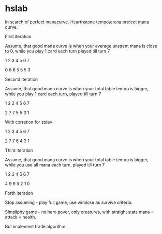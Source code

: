 # hslab

In search of perfect manacurve.
Hearthstone tempo\arena prefect mana curve.

First iteration

Assume, that good mana curve is when your average unspent mana is close to 0, while you play 1 card each turn played till turn 7

1 2 3 4 5 6 7

0 6 6 5 5 5 3

Second iteration

Assume, that good mana curve is when your total table tempo is bigger, while you play 1 card each turn, played till turn 7

1 2 3 4 5 6 7

2 7 7 5 5 3 1

With corretion for stdev

1 2 3 4 5 6 7

2 7 7 6 4 3 1

Third iteration

Assume, that good mana curve is when your total table tempo is bigger, while you use all mana each turn, played till turn 7

1 2 3 4 5 6 7

4 9 9 5 2 1 0

Forth iteration

Stop assuming - play full game, use win\lose as survive criteria. 

Simpliphy game - no hero pover, only creatures, with straight stats mana = attack = health.

But implement trade algorithm.
